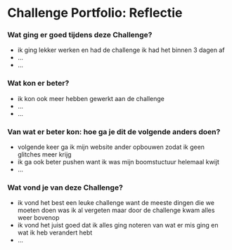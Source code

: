 # Challenge Portfolio: Reflectie

### Wat ging er goed tijdens deze Challenge?
- ik ging lekker werken en had de challenge ik had het binnen 3 dagen af 
- ...
- ...

### Wat kon er beter?
- ik kon ook meer hebben gewerkt aan de challenge 
- ...
- ...

### Van wat er beter kon: hoe ga je dit de volgende anders doen?
- volgende keer ga ik mijn website ander opbouwen zodat ik geen glitches meer krijg 
- ik ga ook beter pushen want ik was mijn boomstuctuur helemaal kwijt 
- ...

### Wat vond je van deze Challenge? 
- ik vond het best een leuke challenge want de meeste dingen die we moeten doen was ik al vergeten maar door de challenge kwam alles weer bovenop
- ik vond het juist goed dat ik alles ging noteren van wat er mis ging en wat ik heb verandert hebt
- ...